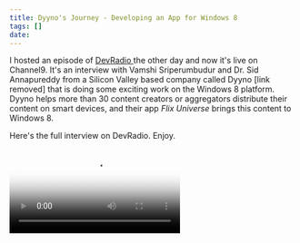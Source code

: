 ```yaml
---
title: Dyyno's Journey - Developing an App for Windows 8
tags: []
date: 
---
```


I hosted an episode of [DevRadio ](http://channel9.msdn.com/Niners/DevRadio)the other day and now it's live on Channel9\. It's an interview with Vamshi Sriperumbudur and Dr. Sid Annapureddy from a Silicon Valley based company called Dyyno [link removed] that is doing some exciting work on the Windows 8 platform. Dyyno helps more than 30 content creators or aggregators distribute their content on smart devices, and their app _Flix Universe_ brings this content to Windows 8.

Here's the full interview on DevRadio. Enjoy.

<video controls="" poster="http://media.ch9.ms/ch9/3537/ad2856d6-bc70-49cf-a3d5-694e720a3537/DevRadioDyynoWin8_512.jpg"><source src="http://media.ch9.ms/ch9/3537/ad2856d6-bc70-49cf-a3d5-694e720a3537/DevRadioDyynoWin8_mid.mp4" type="video/mp4" /><source src="http://media.ch9.ms/ch9/3537/ad2856d6-bc70-49cf-a3d5-694e720a3537/DevRadioDyynoWin8.webm" type="video/webm" /></video>